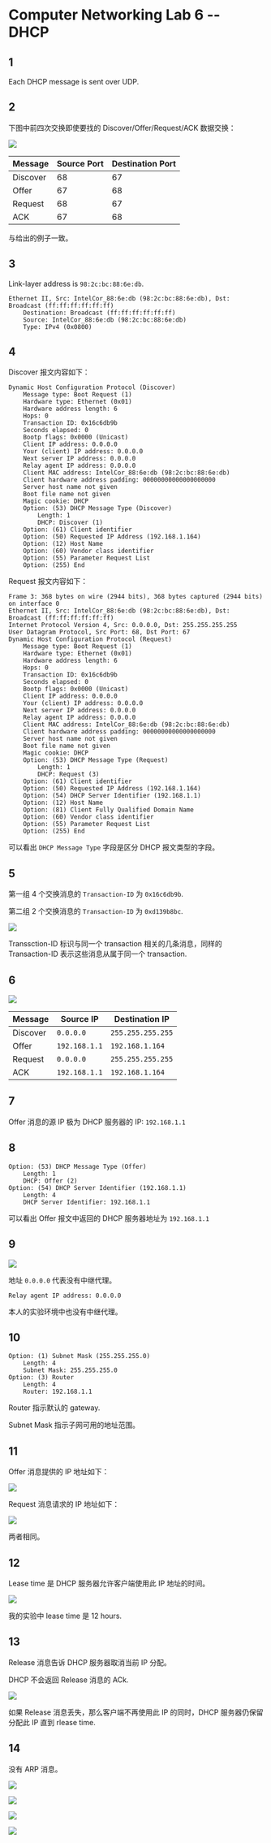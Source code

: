 # Computer Networking Lab 6 -- DHCP

## 1

Each DHCP message is sent over UDP.

## 2

下图中前四次交换即使要找的 Discover/Offer/Request/ACK 数据交换：

![](pics/2.jpg)

| Message  | Source Port | Destination Port |
| -------- | ----------- | ---------------- |
| Discover | 68          | 67               |
| Offer    | 67          | 68               |
| Request  | 68          | 67               |
| ACK      | 67          | 68               |

与给出的例子一致。

## 3

Link-layer address is `98:2c:bc:88:6e:db`.

```dhcp
Ethernet II, Src: IntelCor_88:6e:db (98:2c:bc:88:6e:db), Dst: Broadcast (ff:ff:ff:ff:ff:ff)
    Destination: Broadcast (ff:ff:ff:ff:ff:ff)
    Source: IntelCor_88:6e:db (98:2c:bc:88:6e:db)
    Type: IPv4 (0x0800)
```

## 4

Discover 报文内容如下：

```dhcp
Dynamic Host Configuration Protocol (Discover)
    Message type: Boot Request (1)
    Hardware type: Ethernet (0x01)
    Hardware address length: 6
    Hops: 0
    Transaction ID: 0x16c6db9b
    Seconds elapsed: 0
    Bootp flags: 0x0000 (Unicast)
    Client IP address: 0.0.0.0
    Your (client) IP address: 0.0.0.0
    Next server IP address: 0.0.0.0
    Relay agent IP address: 0.0.0.0
    Client MAC address: IntelCor_88:6e:db (98:2c:bc:88:6e:db)
    Client hardware address padding: 00000000000000000000
    Server host name not given
    Boot file name not given
    Magic cookie: DHCP
    Option: (53) DHCP Message Type (Discover)
        Length: 1
        DHCP: Discover (1)
    Option: (61) Client identifier
    Option: (50) Requested IP Address (192.168.1.164)
    Option: (12) Host Name
    Option: (60) Vendor class identifier
    Option: (55) Parameter Request List
    Option: (255) End
```

Request 报文内容如下：

```dhcp
Frame 3: 368 bytes on wire (2944 bits), 368 bytes captured (2944 bits) on interface 0
Ethernet II, Src: IntelCor_88:6e:db (98:2c:bc:88:6e:db), Dst: Broadcast (ff:ff:ff:ff:ff:ff)
Internet Protocol Version 4, Src: 0.0.0.0, Dst: 255.255.255.255
User Datagram Protocol, Src Port: 68, Dst Port: 67
Dynamic Host Configuration Protocol (Request)
    Message type: Boot Request (1)
    Hardware type: Ethernet (0x01)
    Hardware address length: 6
    Hops: 0
    Transaction ID: 0x16c6db9b
    Seconds elapsed: 0
    Bootp flags: 0x0000 (Unicast)
    Client IP address: 0.0.0.0
    Your (client) IP address: 0.0.0.0
    Next server IP address: 0.0.0.0
    Relay agent IP address: 0.0.0.0
    Client MAC address: IntelCor_88:6e:db (98:2c:bc:88:6e:db)
    Client hardware address padding: 00000000000000000000
    Server host name not given
    Boot file name not given
    Magic cookie: DHCP
    Option: (53) DHCP Message Type (Request)
        Length: 1
        DHCP: Request (3)
    Option: (61) Client identifier
    Option: (50) Requested IP Address (192.168.1.164)
    Option: (54) DHCP Server Identifier (192.168.1.1)
    Option: (12) Host Name
    Option: (81) Client Fully Qualified Domain Name
    Option: (60) Vendor class identifier
    Option: (55) Parameter Request List
    Option: (255) End
```

可以看出 `DHCP Message Type` 字段是区分 DHCP 报文类型的字段。

## 5

第一组 4 个交换消息的 `Transaction-ID` 为 `0x16c6db9b`.

第二组 2 个交换消息的 `Transaction-ID` 为 `0xd139b8bc`.

![](pics/5.png)

Transsction-ID 标识与同一个 transaction 相关的几条消息，同样的 Transaction-ID 表示这些消息从属于同一个 transaction.

## 6

![](pics/6.png)

| Message  | Source IP     | Destination IP    |
| -------- | ------------- | ----------------- |
| Discover | `0.0.0.0`     | `255.255.255.255` |
| Offer    | `192.168.1.1` | `192.168.1.164`   |
| Request  | `0.0.0.0`     | `255.255.255.255` |
| ACK      | `192.168.1.1` | `192.168.1.164`   |

## 7

Offer 消息的源 IP 极为 DHCP 服务器的 IP: `192.168.1.1`

## 8

```dhcp
Option: (53) DHCP Message Type (Offer)
    Length: 1
    DHCP: Offer (2)
Option: (54) DHCP Server Identifier (192.168.1.1)
    Length: 4
    DHCP Server Identifier: 192.168.1.1
```

可以看出 Offer 报文中返回的 DHCP 服务器地址为 `192.168.1.1`

## 9

![](pics/9-1.png)

地址 `0.0.0.0` 代表没有中继代理。

```dhcp
Relay agent IP address: 0.0.0.0
```

本人的实验环境中也没有中继代理。

## 10

```dhcp
Option: (1) Subnet Mask (255.255.255.0)
    Length: 4
    Subnet Mask: 255.255.255.0
Option: (3) Router
    Length: 4
    Router: 192.168.1.1
```

Router 指示默认的 gateway.

Subnet Mask 指示子网可用的地址范围。

## 11

Offer 消息提供的 IP 地址如下：

![](pics/11-1.png)

Request 消息请求的 IP 地址如下：

![](pics/11.png)

两者相同。

## 12

Lease time 是 DHCP 服务器允许客户端使用此 IP 地址的时间。

![](pics/12.png)

我的实验中 lease time 是 12 hours.

## 13

Release 消息告诉 DHCP 服务器取消当前 IP 分配。

DHCP 不会返回 Release 消息的 ACk.

![](pics/13.png)

如果 Release 消息丢失，那么客户端不再使用此 IP 的同时，DHCP 服务器仍保留分配此 IP 直到 rlease time.

## 14

没有 ARP 消息。

![](pics/14-1.png)

![](pics/14-2.png)

![](pics/14-3.png)

![](pics/14-4.png)
